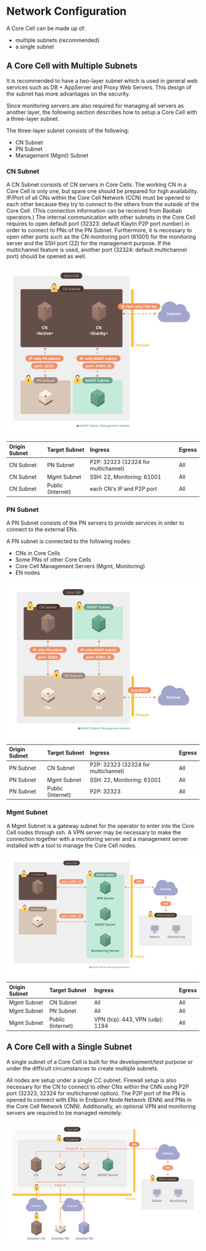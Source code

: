 # Network Configuration <a id="network-configuration"></a>

A Core Cell can be made up of:

- multiple subnets (recommended)
- a single subnet

## A Core Cell with Multiple Subnets <a id="a-core-cell-with-multiple-subnets"></a>

It is recommended to have a two-layer subnet which is used in general web services such as DB + AppServer and Proxy Web Servers. This design of the subnet has more advantages on the security.

Since monitoring servers are also required for managing all servers as another layer, the following section describes how to setup a Core Cell with a three-layer subnet.

The three-layer subnet consists of the following:

- CN Subnet
- PN Subnet
- Management (Mgmt) Subnet

### CN Subnet <a id="cn-subnet"></a>

A CN Subnet consists of CN servers in Core Cells. The working CN in a Core Cell is only one, but spare one should be prepared for high availability. IP/Port of all CNs within the Core Cell Network (CCN) must be opened to each other because they try to connect to the others from the outside of the Core Cell. (This connection information can be received from Baobab operators.) The internal communication with other subnets in the Core Cell requires to open default port (32323: default Klaytn P2P port number) in order to connect to PNs of the PN Subnet. Furthermore, it is necessary to open other ports such as the CN monitoring port (61001) for the monitoring server and the SSH port (22) for the management purpose. If the multichannel feature is used, another port (32324: default multichannel port) should be opened as well.

![CN Subnet](images/cn_subnet.png)

| Origin Subnet | Target Subnet                        | Ingress                                                | Egress |
| :------------ | :----------------------------------- | :----------------------------------------------------- | :----- |
| CN Subnet     | PN Subnet                            | P2P: 32323 (32324 for multichannel) | All    |
| CN Subnet     | Mgmt Subnet                          | SSH: 22, Monitoring: 61001                             | All    |
| CN Subnet     | Public (Internet) | each CN's IP and P2P port                              | All    |

### PN Subnet <a id="pn-subnet"></a>

A PN Subnet consists of the PN servers to provide services in order to connect to the external ENs.

A PN subnet is connected to the following nodes:

- CNs in Core Cells
- Some PNs of other Core Cells
- Core Cell Management Servers (Mgmt, Monitoring)
- EN nodes

![PN Subnet](images/pn_subnet.png)

| Origin Subnet | Target Subnet                        | Ingress                                                | Egress |
| :------------ | :----------------------------------- | :----------------------------------------------------- | :----- |
| PN Subnet     | CN Subnet                            | P2P: 32323 (32324 for multichannel) | All    |
| PN Subnet     | Mgmt Subnet                          | SSH: 22, Monitoring: 61001                             | All    |
| PN Subnet     | Public (Internet) | P2P: 32323                                             | All    |

### Mgmt Subnet <a id="mgmt-subnet"></a>

A Mgmt Subnet is a gateway subnet for the operator to enter into the Core Cell nodes through ssh. A VPN server may be necessary to make the connection together with a monitoring server and a management server installed with a tool to manage the Core Cell nodes.

![Management Subnet](images/admin_subnet.png)

| Origin Subnet | Target Subnet                        | Ingress                                                               | Egress |
| :------------ | :----------------------------------- | :-------------------------------------------------------------------- | :----- |
| Mgmt Subnet   | CN Subnet                            | All                                                                   | All    |
| Mgmt Subnet   | PN Subnet                            | All                                                                   | All    |
| Mgmt Subnet   | Public (Internet) | VPN (tcp): 443, VPN (udp): 1194 | All    |

## A Core Cell with a Single Subnet <a id="a-core-cell-with-a-single-subnet"></a>

A single subnet of a Core Cell is built for the development/test purpose or under the difficult circumstances to create multiple subnets.

All nodes are setup under a single CC subnet. Firewall setup is also necessary for the CN to connect to other CNs within the CNN using P2P port (32323, 32324 for multichannel option). The P2P port of the PN is opened to connect with ENs in Endpoint Node Network (ENN) and PNs in the Core Cell Network (CNN). Additionally, an optional VPN and monitoring servers are required to be managed remotely.

![CC with a Single Subnet](images/cc_single_subnet.png)
